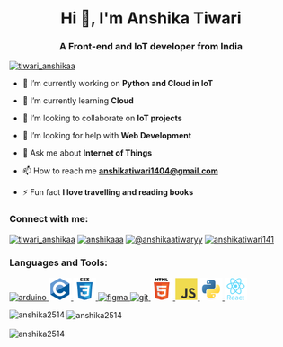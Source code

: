 <h1 align="center">Hi 👋, I'm Anshika Tiwari</h1>
<h3 align="center">A Front-end and IoT developer from India</h3>

<p align="left"> <a href="https://twitter.com/tiwari_anshikaa" target="blank"><img src="https://img.shields.io/twitter/follow/tiwari_anshikaa?logo=twitter&style=for-the-badge" alt="tiwari_anshikaa" /></a> </p>

- 🔭 I’m currently working on **Python and Cloud in IoT**

- 🌱 I’m currently learning **Cloud**

- 👯 I’m looking to collaborate on **IoT projects**

- 🤝 I’m looking for help with **Web Development**

- 💬 Ask me about **Internet of Things**

- 📫 How to reach me **anshikatiwari1404@gmail.com**

- ⚡ Fun fact **I love travelling and reading books**

<h3 align="left">Connect with me:</h3>
<p align="left">
<a href="https://twitter.com/tiwari_anshikaa" target="blank"><img align="center" src="https://raw.githubusercontent.com/rahuldkjain/github-profile-readme-generator/master/src/images/icons/Social/twitter.svg" alt="tiwari_anshikaa" height="30" width="40" /></a>
<a href="https://linkedin.com/in/anshikaaa" target="blank"><img align="center" src="https://raw.githubusercontent.com/rahuldkjain/github-profile-readme-generator/master/src/images/icons/Social/linked-in-alt.svg" alt="anshikaaa" height="30" width="40" /></a>
<a href="https://instagram.com/@anshikaatiwaryy" target="blank"><img align="center" src="https://raw.githubusercontent.com/rahuldkjain/github-profile-readme-generator/master/src/images/icons/Social/instagram.svg" alt="@anshikaatiwaryy" height="30" width="40" /></a>
<a href="https://www.hackerrank.com/anshikatiwari141" target="blank"><img align="center" src="https://raw.githubusercontent.com/rahuldkjain/github-profile-readme-generator/master/src/images/icons/Social/hackerrank.svg" alt="anshikatiwari141" height="30" width="40" /></a>
</p>

<h3 align="left">Languages and Tools:</h3>
<p align="left"> <a href="https://www.arduino.cc/" target="_blank" rel="noreferrer"> <img src="https://cdn.worldvectorlogo.com/logos/arduino-1.svg" alt="arduino" width="40" height="40"/> </a> <a href="https://www.cprogramming.com/" target="_blank" rel="noreferrer"> <img src="https://raw.githubusercontent.com/devicons/devicon/master/icons/c/c-original.svg" alt="c" width="40" height="40"/> </a> <a href="https://www.w3schools.com/css/" target="_blank" rel="noreferrer"> <img src="https://raw.githubusercontent.com/devicons/devicon/master/icons/css3/css3-original-wordmark.svg" alt="css3" width="40" height="40"/> </a> <a href="https://www.figma.com/" target="_blank" rel="noreferrer"> <img src="https://www.vectorlogo.zone/logos/figma/figma-icon.svg" alt="figma" width="40" height="40"/> </a> <a href="https://git-scm.com/" target="_blank" rel="noreferrer"> <img src="https://www.vectorlogo.zone/logos/git-scm/git-scm-icon.svg" alt="git" width="40" height="40"/> </a> <a href="https://www.w3.org/html/" target="_blank" rel="noreferrer"> <img src="https://raw.githubusercontent.com/devicons/devicon/master/icons/html5/html5-original-wordmark.svg" alt="html5" width="40" height="40"/> </a> <a href="https://developer.mozilla.org/en-US/docs/Web/JavaScript" target="_blank" rel="noreferrer"> <img src="https://raw.githubusercontent.com/devicons/devicon/master/icons/javascript/javascript-original.svg" alt="javascript" width="40" height="40"/> </a> <a href="https://www.python.org" target="_blank" rel="noreferrer"> <img src="https://raw.githubusercontent.com/devicons/devicon/master/icons/python/python-original.svg" alt="python" width="40" height="40"/> </a> <a href="https://reactjs.org/" target="_blank" rel="noreferrer"> <img src="https://raw.githubusercontent.com/devicons/devicon/master/icons/react/react-original-wordmark.svg" alt="react" width="40" height="40"/> </a> </p>

<p><img align="left" src="https://github-readme-stats.vercel.app/api/top-langs?username=anshika2514&show_icons=true&locale=en&layout=compact" alt="anshika2514" /></p>

<p>&nbsp;<img align="center" src="https://github-readme-stats.vercel.app/api?username=anshika2514&show_icons=true&locale=en" alt="anshika2514" /></p>

<p><img align="center" src="https://github-readme-streak-stats.herokuapp.com/?user=anshika2514&" alt="anshika2514" /></p>

